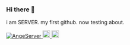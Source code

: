 ### Hi there 👋
i am SERVER. my first github. now testing about.

<p align="left"> 
  <a href="https://github.com/AngeServer/AngeServer/">
    <img src="https://komarev.com/ghpvc/?username=AngeServer" alt="AngeServer" />
  </a>
  <a href="http://twitter.com/SERVER8238">
    <img height="20" src="https://img.shields.io/twitter/follow/SERVER8238?label=Twitter&logo=twitter&style=flat" />
  </a>
  <a href="https://github.com/AngeServer">
    <img height="20" src="https://img.shields.io/github/followers/AngeServer?label=follow&logo=github&style=flat" />
  </a>
</p>

<!--
**AngeServer/AngeServer** is a ✨ _special_ ✨ repository because its `README.md` (this file) appears on your GitHub profile.

Here are some ideas to get you started:

- 🔭 I’m currently working on ...
- 🌱 I’m currently learning ...
- 👯 I’m looking to collaborate on ...
- 🤔 I’m looking for help with ...
- 💬 Ask me about ...
- 📫 How to reach me: ...
- 😄 Pronouns: ...
- ⚡ Fun fact: ...
-->
